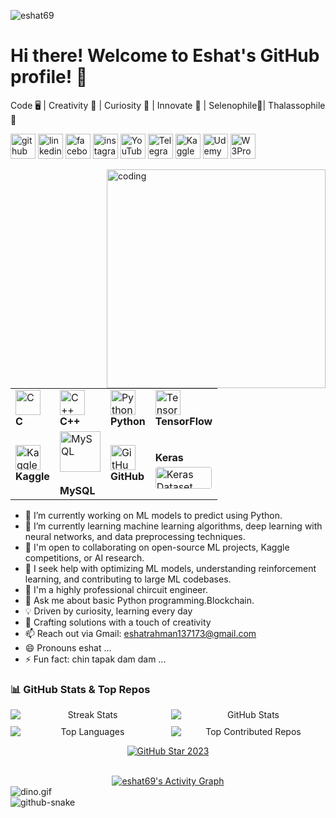 <p align="left"> <img src="https://komarev.com/ghpvc/?username=eshat69&label=Profile%20views&color=0e75b6&style=flat" alt="eshat69" /> </p>
     
# Hi there! Welcome to Eshat's GitHub profile! 👋
Code 🖥️ | Creativity 🎨 | Curiosity 🌌 | Innovate 🚀 | Selenophile🌙| Thalassophile 🌊
          
[<img src='https://cdn.jsdelivr.net/npm/simple-icons@3.0.1/icons/github.svg' alt='github' height='40'>](https://github.com/eshat69)
[<img src='https://cdn.jsdelivr.net/npm/simple-icons@3.0.1/icons/linkedin.svg' alt='linkedin' height='40'>](https://www.linkedin.com/in/eshat-rahman-b18516154/)
[<img src='https://cdn.jsdelivr.net/npm/simple-icons@3.0.1/icons/facebook.svg' alt='facebook' height='40'>](https://www.facebook.com/eshat0007)
[<img src='https://cdn.jsdelivr.net/npm/simple-icons@3.0.1/icons/instagram.svg' alt='instagram' height='40'>](https://www.instagram.com/eshat_rahman/)
[<img src='https://cdn.jsdelivr.net/npm/simple-icons@3.0.1/icons/youtube.svg' alt='YouTube' height='40'>](https://www.youtube.com/@UR%C2%B7Eshat)
[<img src='https://cdn.jsdelivr.net/npm/simple-icons@3.0.1/icons/telegram.svg' alt='Telegram' height='40'>](https://t.me/eshat07)
[<img src='https://cdn.jsdelivr.net/npm/simple-icons@3.0.1/icons/kaggle.svg' alt='Kaggle' height='40'>](https://www.kaggle.com/eshatrahman)
[<img src='https://cdn.jsdelivr.net/npm/simple-icons@3.0.1/icons/udemy.svg' alt='Udemy' height='40'>](https://www.udemy.com/user/eshat-rahman/)
[<img src="https://www.w3profile.com/favicon.ico" alt="W3Profile" height="40">](https://www.w3profile.com/eshat/)

<img align="right" alt="coding" width="350" src="https://github.com/user-attachments/assets/edbe8c7f-84c2-4903-9eaf-4066f23c0e58">
<div align="left">
<table>
    <tr>
    <td class="tech-icon">
      <img src="https://media1.giphy.com/media/v1.Y2lkPTc5MGI3NjExazRzZzZ3MDBnZnNjaDBoamo4emhucnlzZ2h0d3RiOWowcG12dGU1ciZlcD12MV9pbnRlcm5hbF9naWZfYnlfaWQmY3Q9Zw/GwtfUx2P2HnvByDZdg/giphy.gif" alt="C" width="40" height="40" />
      <br><strong>C</strong>
    </td>
    <td class="tech-icon">
      <img src="https://techstack-generator.vercel.app/cpp-icon.svg" alt="C++" width="40" height="40" />
      <br><strong>C++</strong>
    </td>
    <td class="tech-icon">
      <img src="https://techstack-generator.vercel.app/python-icon.svg" alt="Python" width="40" height="40" />
      <br><strong>Python</strong>
    </td>
    <td class="tech-icon">
      <img src="https://skillicons.dev/icons?i=tensorflow" alt="TensorFlow" width="40" height="40" />
      <br><strong>TensorFlow</strong>
    </td>
  </tr>


  <tr>
    <td class="tech-icon">
      <img src="https://upload.wikimedia.org/wikipedia/commons/7/7c/Kaggle_logo.png" width="40" height="40" alt="Kaggle" />
      <br><strong>Kaggle</strong>
    </td>
     <td class="tech-icon">
      <div style="display: flex; align-items: flex-start;">
        <img src="https://techstack-generator.vercel.app/mysql-icon.svg" alt="MySQL" width="65" height="65" />
      </div>
      <br><strong>MySQL</strong>
    </td>
    <td class="tech-icon">
      <img src="https://techstack-generator.vercel.app/github-icon.svg" alt="GitHub" width="40" height="40" />
      <br><strong>GitHub</strong>
    </td>
    <td class="tech-icon">
      <br><strong>Keras</strong>
      <br>
      <img src="https://miro.medium.com/v2/resize:fit:1400/0*R3aPA74guiMOhCLS.png" alt="Keras Dataset" width="90" height="35" style="margin-top:5px; border-radius:4px;" />
    </td>
  </tr>
</table>
</div>

- 🔭 I’m currently working on ML models to predict using Python.
- 🌱 I’m currently learning machine learning algorithms, deep learning with neural networks, and data preprocessing techniques.
- 👯 I'm open to collaborating on open-source ML projects, Kaggle competitions, or AI research.
- 🤔 I seek help with optimizing ML models, understanding reinforcement learning, and contributing to large ML codebases.
- 🗿 I'm a highly professional chircuit engineer.
- 💬 Ask me about basic Python programming.Blockchain.
- 💡 Driven by curiosity, learning every day
- 🎨 Crafting solutions with a touch of creativity
- 📫  Reach out via Gmail: eshatrahman137173@gmail.com
- 😄 Pronouns eshat ...
- ⚡ Fun fact: chin tapak dam dam  ...

### 📊 GitHub Stats & Top Repos
<div align="center">
  <div style="display: grid; grid-template-columns: repeat(2, 1fr); gap: 10px; margin: 10px 0;">
    <!-- Streak Stats -->
    <img src="https://streak-stats.demolab.com/?user=eshat69&count_private=true&theme=react&border_radius=10" alt="Streak Stats"/> 
    <!-- GitHub Stats -->
    <img src="https://github-readme-stats.vercel.app/api?username=eshat69&show_icons=true&theme=react&rank_icon=github&border_radius=10" alt="GitHub Stats" />
    <!-- Top Languages -->
    <img src="https://github-readme-stats.vercel.app/api/top-langs/?username=eshat69&hide=HTML&langs_count=8&layout=compact&theme=react&border_radius=10&exclude_repo=github-readme-stats" alt="Top Languages" />
    <!-- Top Contributed Repos -->
    <img src="https://github-contributor-stats.vercel.app/api?username=eshat69&limit=5&theme=radical&combine_all_yearly_contributions=true&border_radius=10" alt="Top Contributed Repos"/>
  </div>
</div>
<!-- Line break for separation -->
  <!-- GitHub Star Badge -->
  <p align="center">
    <a href="https://stars.github.com/profiles/eshat69/">
      <img src="https://github.com/DenverCoder1/DenverCoder1/raw/main/.github/assets/20955511/ca15be3f-d00b-438e-91f6-fb5568c1f632.gif" alt="GitHub Star 2023"/>
    </a>
  </p>
</div>
<!-- Clear float for better alignment of the following content -->
<br style="clear:both;">
<!-- Activity Graph and Snake Animation -->
<div align="center">
  <a href="https://github.com/eshat69">
    <img alt="eshat69's Activity Graph" src="https://github-readme-activity-graph.vercel.app/graph/?username=eshat69&bg_color=1F222E&color=F8D866&line=F85D7F&point=FFFFFF&hide_border=true" />
  </a>
</div>
<div style="text-align: center;">
</div>

<img data-target="animated-image.replacedImage" alt="dino.gif" class="AnimatedImagePlayer-animatedImage" src="https://github.com/saadeghi/saadeghi/raw/master/dino.gif" style="display: block; opacity: 1;">
<img alt="github-snake" src="https://raw.githubusercontent.com/your-username/your-repo/output/github-snake.svg" />

